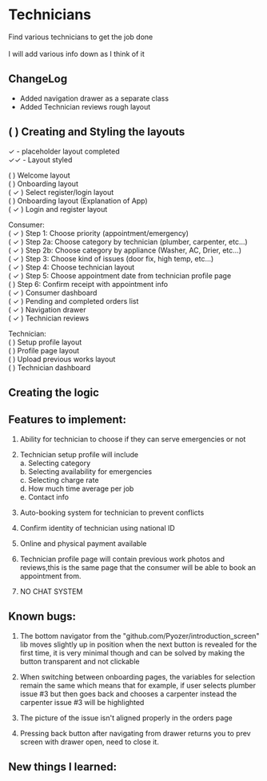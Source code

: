 # Technicians

Find various technicians to get the job done<br />
<br />
I will add various info down as I think of it<br />

## ChangeLog

- Added navigation drawer as a separate class
- Added Technician reviews rough layout

## (  ) Creating and Styling the layouts

✓ - placeholder layout completed<br />
✓✓ - Layout styled<br />

(  ) Welcome layout<br />
   (  ) Onboarding layout<br />
   ( ✓ ) Select register/login layout<br />
(   ) Onboarding layout (Explanation of App)<br />
( ✓ ) Login and register layout<br />

Consumer:<br />
( ✓ ) Step 1: Choose priority (appointment/emergency)<br />
( ✓ ) Step 2a: Choose category by technician (plumber, carpenter, etc...)<br />
( ✓ ) Step 2b: Choose category by appliance (Washer, AC, Drier, etc...)<br />
( ✓ ) Step 3: Choose kind of issues (door fix, high temp, etc...)<br />
( ✓ ) Step 4: Choose technician layout<br />
( ✓ ) Step 5: Choose appointment date from technician profile page<br />
(  ) Step 6: Confirm receipt with appointment info<br />
( ✓ ) Consumer dashboard<br />
( ✓ ) Pending and completed orders list<br />
( ✓ ) Navigation drawer<br />
( ✓ ) Technician reviews<br />

Technician:<br />
(  ) Setup profile layout<br />
(  ) Profile page layout<br />
(  ) Upload previous works layout<br />
(  ) Technician dashboard<br />

## Creating the logic


## Features to implement:

1. Ability for technician to choose if they can serve emergencies or not<br />

2. Technician setup profile will include<br />
   a. Selecting category<br />
   b. Selecting availability for emergencies<br />
   c. Selecting charge rate<br />
   d. How much time average per job<br />
   e. Contact info<br />

3. Auto-booking system for technician to prevent conflicts<br />

4. Confirm identity of technician using national ID<br />

5. Online and physical payment available<br />

6. Technician profile page will contain previous work photos and reviews,this is the 
same page that the consumer will be able to book an appointment from.<br />

7. NO CHAT SYSTEM<br />

## Known bugs:

1. The bottom navigator from the "github.com/Pyozer/introduction_screen" lib moves slightly up in
position when the next button is revealed for the first time, it is very minimal though and can be
solved by making the button transparent and not clickable

2. When switching between onboarding pages, the variables for selection remain the same which means
that for example, if user selects plumber issue #3 but then goes back and chooses a carpenter instead
the carpenter issue #3 will be highlighted

3. The picture of the issue isn't aligned properly in the orders page

4. Pressing back button after navigating from drawer returns you to prev screen with drawer open, 
need to close it.

## New things I learned:

